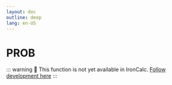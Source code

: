 ```yaml
---
layout: doc
outline: deep
lang: en-US
---
```


# PROB

::: warning
🚧 This function is not yet available in IronCalc.
[Follow development here](https://github.com/ironcalc/IronCalc/labels/Functions)
:::